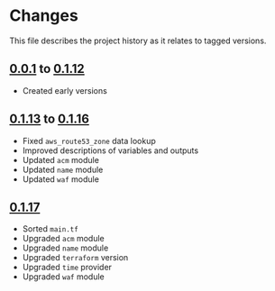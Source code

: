 # Changes
This file describes the project history as it relates to tagged versions.

## [0.0.1](.) to [0.1.12](.)
- Created early versions

## [0.1.13](.) to  [0.1.16](.)
- Fixed `aws_route53_zone` data lookup
- Improved descriptions of variables and outputs
- Updated `acm` module
- Updated `name` module
- Updated `waf` module

## [0.1.17](.)
- Sorted `main.tf`
- Upgraded `acm` module
- Upgraded `name` module
- Upgraded `terraform` version
- Upgraded `time` provider
- Upgraded `waf` module

